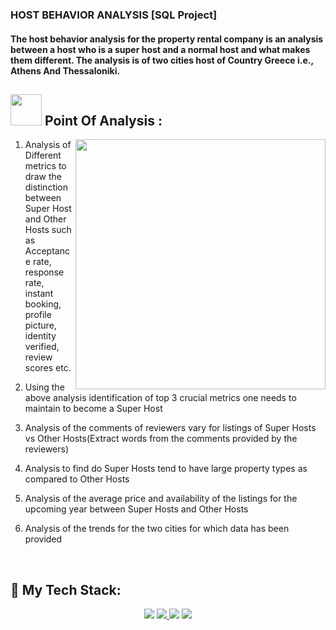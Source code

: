 ### HOST BEHAVIOR ANALYSIS [SQL Project]
#### The host behavior analysis for the property rental company is an analysis between a host who is a super host and a normal host and what makes them different. The analysis is of two cities host of Country Greece i.e., Athens And Thessaloniki.

<h2>
  <img src="https://media.giphy.com/media/WUlplcMpOCEmTGBtBW/giphy.gif" width="50"> Point Of Analysis :
</h2>
<p><img align="right" height=400 width=400 src="https://caxsol.com/assets/img/data-analysis.gif"/></p>

1. Analysis of Different metrics to draw the distinction between Super Host and Other Hosts such as Acceptance rate, response rate, instant booking, profile picture, identity verified, review scores etc.

2. Using the above analysis  identification of top 3 crucial metrics one needs to maintain to become a Super Host

3. Analysis of the comments of reviewers vary for listings of Super Hosts vs Other Hosts(Extract words from the comments provided by the reviewers)

4. Analysis to find do Super Hosts tend to have large property types as compared to Other Hosts

5. Analysis of the average price and availability of the listings for the upcoming year between Super Hosts and Other Hosts

6. Analysis of the trends for the two cities for which data has been provided

<br>
<h2>
🚀 My Tech Stack:
</h2>
<p align="center" dir="auto">  
    <a href="https://www.microsoft.com/en-in/sql-server/sql-server-downloads" rel="nofollow"> <img src="https://camo.githubusercontent.com/0795475ab521318b4426f7f9830c96d246fd15acd98350cf750dfa0bf3b41848/68747470733a2f2f696d672e69636f6e73382e636f6d2f636f6c6f722f34382f3030303030302f6d6963726f736f66742d73716c2d7365727665722e706e67" data-canonical-src="https://img.icons8.com/color/48/000000/microsoft-sql-server.png" style="max-width: 100%;"></a> 
    <a href="https://www.microsoft.com/en-in/microsoft-365/excel" rel="nofollow"><img src="https://camo.githubusercontent.com/6210c820aedc56cac0ff68310216858a28e267c72fbdc89700167caafe3606f6/68747470733a2f2f696d672e69636f6e73382e636f6d2f666c75656e63792f34382f3030303030302f6d6963726f736f66742d657863656c2d323031392e706e67" data-canonical-src="https://img.icons8.com/fluency/48/000000/microsoft-excel-2019.png" style="max-width: 100%;"> </a>
    <a href="https://www.microsoft.com/en-us/microsoft-365/word" rel="nofollow"> <img src="https://camo.githubusercontent.com/5ad75ab3aeea99e1bfbd691040717d3581cd1422447143c72642b273b2a79f31/68747470733a2f2f696d672e69636f6e73382e636f6d2f696f732d66696c6c65642f35302f3030303030302f6d732d776f72642e706e67" data-canonical-src="https://img.icons8.com/ios-filled/50/000000/ms-word.png" style="max-width: 100%;"></a>
   <a href="https://www.microsoft.com/en-us/microsoft-365/powerpoint" rel="nofollow"> <img src="https://camo.githubusercontent.com/c24d399e4e3f39d7d5a118314f185e5974d3eaeb05181054a0ea8bb34f3cc3f5/68747470733a2f2f696d672e69636f6e73382e636f6d2f636f6c6f722f34382f3030303030302f6d6963726f736f66742d706f776572706f696e742d323031392d2d76312e706e67" data-canonical-src="https://img.icons8.com/color/48/000000/microsoft-powerpoint-2019--v1.png" style="max-width: 100%;"></a>
